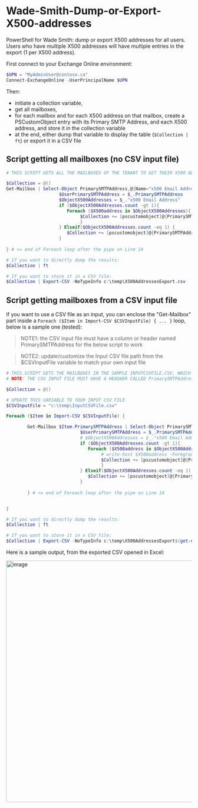 # Wade-Smith-Dump-or-Export-X500-addresses
PowerShell for Wade Smith: dump or export X500 addresses for all users. Users who have multiple X500 addresses will have multiple entries in the export (1 per X500 address).

First connect to your Exchange Online environment:

```PowerShell
$UPN = "MyAdminUser@contoso.ca"
Connect-ExchangeOnline -UserPrincipalName $UPN
```

Then:
- initiate a collection variable,
- get all mailboxes,
- for each mailbox and for each X500 address on that mailbox, create a PSCustomObject entry with its Primary SMTP Address, and each X500 address, and store it in the collection variable
- at the end, either dump that variable to display the table (```$Collection | ft```) or export it in a CSV file

## Script getting all mailboxes (no CSV input file)

```PowerShell
# THIS SCRIPT GETS ALL THE MAILBOXES OF THE TENANT TO GET THEIR X500 ADDRESS

$Collection = @()
Get-Mailbox | Select-Object PrimarySMTPAddress,@{Name="x500 Email Address";Expression={$_.EmailAddresses |Where-Object {$_ -match "x500:*"}}} | Foreach {
                    $UserPrimarySMTPAddress = $_.PrimarySMTPAddress
                    $ObjectX500Addresses = $_."x500 Email Address"
                    if ($ObjectX500Addresses.count -gt 1){
                       Foreach ($X500address in $ObjectX500Addresses){ 
                            $Collection += [pscustomobject]@{PrimarySMTPAddress = $UserPrimarySMTPAddress; 'x500 Email Address' = $X500address}
                            }
                    } Elseif($ObjectX500Addresses.count -eq 1) {
                       $Collection += [pscustomobject]@{PrimarySMTPAddress = $UserPrimarySMTPAddress; 'x500 Email Address' = $ObjectX500Addresses}
                    }
                    
} # <= end of Foreach loop after the pipe on Line 14

# If you want to directly dump the results:
$Collection | ft

# If you want to store it in a CSV file:
$Collection | Export-CSV -NoTypeInfo c:\temp\X500AddressesExport.csv
```

## Script getting mailboxes from a CSV input file

If you want to use a CSV file as an input, you can enclose the "Get-Mailbox" part inside a ```Foreach ($Item in Import-CSV $CSVInputFile) { ... }``` loop, below is a sample one (tested):

> NOTE1: the CSV input file must have a column or header named PrimarySMTPAddress for the below script to work

> NOTE2: update/customize the Input CSV file path from the $CSVInputFile variable to match your own input file

```PowerShell
# THIS SCRIPT GETS THE MAILBOXES IN THE SAMPLE INPUTCSVFILE.CSV, WHICH PATH IS STORED IN THE $CSVInputFile VARIABLE.
# NOTE: THE CSV INPUT FILE MUST HAVE A HEADAER CALLED PrimarySMTPAddress (case insensitive) FOR THE SCRIPT TO GET THE PRIMARY SMTP VALUE.

$Collection = @()

# UPDATE THIS VARIABLE TO YOUR INPUT CSV FILE
$CSVInputFile = "c:\temp\InputCSVFile.csv"

Foreach ($Item in Import-CSV $CSVInputFile) {

        Get-Mailbox $Item.PrimarySMTPAddress | Select-Object PrimarySMTPAddress,@{Name="x500 Email Address";Expression={$_.EmailAddresses |Where-Object {$_ -match "x500:*"}}} | Foreach {
                            $UserPrimarySMTPAddress = $_.PrimarySMTPAddress
                            # $ObjectX500Addresses = $_."x500 Email Address"
                            if ($ObjectX500Addresses.count -gt 1){
                               Foreach ($X500address in $ObjectX500Addresses){ 
                                    # write-host $X500address -ForegroundColor Green
                                    $Collection += [pscustomobject]@{PrimarySMTPAddress = $UserPrimarySMTPAddress; 'x500 Email Address' = $X500address}
                                    }
                            } Elseif($ObjectX500Addresses.count -eq 1) {
                               $Collection += [pscustomobject]@{PrimarySMTPAddress = $UserPrimarySMTPAddress; 'x500 Email Address' = $ObjectX500Addresses}
                            }
                    
        } # <= end of Foreach loop after the pipe on Line 14


}

# If you want to directly dump the results:
$Collection | ft

# If you want to store it in a CSV file:
$Collection | Export-CSV -NoTypeInfo c:\temp\X500AddressesExport$(get-date -F "ddMMyyyy_hh-mm-ss").csv
```


Here is a sample output, from the exported CSV opened in Excel:

<img width="654" alt="image" src="https://github.com/SammyKrosoft/Wade-Smith-Dump-or-Export-X500-addresses/assets/33433229/7185b289-f059-46d5-979b-115da64ff23b" width = 100%>
